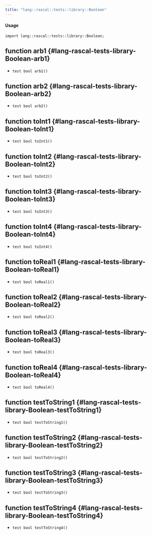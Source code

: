 ```yaml
---
title: "lang::rascal::tests::library::Boolean"
---
```


#### Usage

`import lang::rascal::tests::library::Boolean;`


## function arb1 {#lang-rascal-tests-library-Boolean-arb1}

* ``test bool arb1()``

## function arb2 {#lang-rascal-tests-library-Boolean-arb2}

* ``test bool arb2()``

## function toInt1 {#lang-rascal-tests-library-Boolean-toInt1}

* ``test bool toInt1()``

## function toInt2 {#lang-rascal-tests-library-Boolean-toInt2}

* ``test bool toInt2()``

## function toInt3 {#lang-rascal-tests-library-Boolean-toInt3}

* ``test bool toInt3()``

## function toInt4 {#lang-rascal-tests-library-Boolean-toInt4}

* ``test bool toInt4()``

## function toReal1 {#lang-rascal-tests-library-Boolean-toReal1}

* ``test bool toReal1()``

## function toReal2 {#lang-rascal-tests-library-Boolean-toReal2}

* ``test bool toReal2()``

## function toReal3 {#lang-rascal-tests-library-Boolean-toReal3}

* ``test bool toReal3()``

## function toReal4 {#lang-rascal-tests-library-Boolean-toReal4}

* ``test bool toReal4()``

## function testToString1 {#lang-rascal-tests-library-Boolean-testToString1}

* ``test bool testToString1()``

## function testToString2 {#lang-rascal-tests-library-Boolean-testToString2}

* ``test bool testToString2()``

## function testToString3 {#lang-rascal-tests-library-Boolean-testToString3}

* ``test bool testToString3()``

## function testToString4 {#lang-rascal-tests-library-Boolean-testToString4}

* ``test bool testToString4()``

